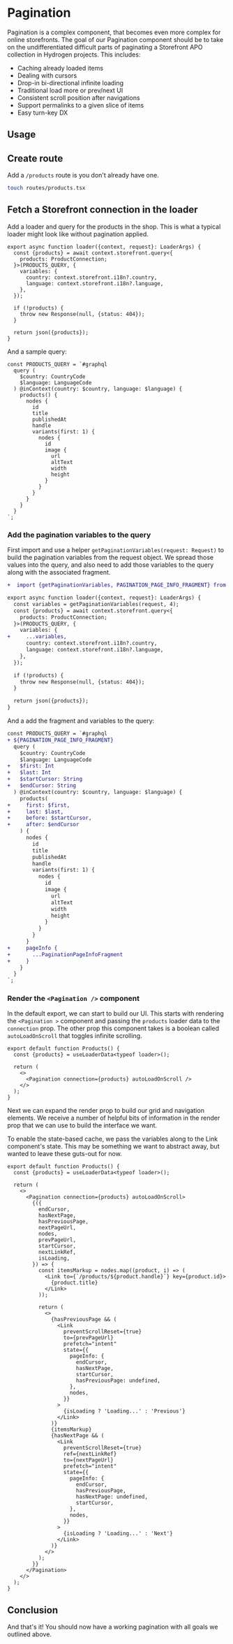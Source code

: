 # Pagination

Pagination is a complex component, that becomes even more complex for online storefronts. The goal of our Pagination component should be to take on the undifferentiated difficult parts of paginating a Storefront APO collection in Hydrogen projects. This includes:

- Caching already loaded items
- Dealing with cursors
- Drop-in bi-directional infinite loading
- Traditional load more or prev/next UI
- Consistent scroll position after navigations
- Support permalinks to a given slice of items
- Easy turn-key DX

## Usage

## Create route

Add a `/products` route is you don't already have one.

```bash
touch routes/products.tsx
```

## Fetch a Storefront connection in the loader

Add a loader and query for the products in the shop. This is what a typical loader might look like without pagination applied.

```tsx
export async function loader({context, request}: LoaderArgs) {
  const {products} = await context.storefront.query<{
    products: ProductConnection;
  }>(PRODUCTS_QUERY, {
    variables: {
      country: context.storefront.i18n?.country,
      language: context.storefront.i18n?.language,
    },
  });

  if (!products) {
    throw new Response(null, {status: 404});
  }

  return json({products});
}
```

And a sample query:

```tsx
const PRODUCTS_QUERY = `#graphql
  query (
    $country: CountryCode
    $language: LanguageCode
  ) @inContext(country: $country, language: $language) {
    products() {
      nodes {
        id
        title
        publishedAt
        handle
        variants(first: 1) {
          nodes {
            id
            image {
              url
              altText
              width
              height
            }
          }
        }
      }
    }
  }
`;
```

### Add the pagination variables to the query

First import and use a helper `getPaginationVariables(request: Request)` to build the pagination variables from the request object. We spread those values into the query, and also need to add those variables to the query along with the associated fragment.

```diff
+  import {getPaginationVariables, PAGINATION_PAGE_INFO_FRAGMENT} from '~/components';

export async function loader({context, request}: LoaderArgs) {
  const variables = getPaginationVariables(request, 4);
  const {products} = await context.storefront.query<{
    products: ProductConnection;
  }>(PRODUCTS_QUERY, {
    variables: {
+     ...variables,
      country: context.storefront.i18n?.country,
      language: context.storefront.i18n?.language,
    },
  });

  if (!products) {
    throw new Response(null, {status: 404});
  }

  return json({products});
}
```

And a add the fragment and variables to the query:

```diff
const PRODUCTS_QUERY = `#graphql
+ ${PAGINATION_PAGE_INFO_FRAGMENT}
  query (
    $country: CountryCode
    $language: LanguageCode
+   $first: Int
+   $last: Int
+   $startCursor: String
+   $endCursor: String
  ) @inContext(country: $country, language: $language) {
    products(
+     first: $first,
+     last: $last,
+     before: $startCursor,
+     after: $endCursor
    ) {
      nodes {
        id
        title
        publishedAt
        handle
        variants(first: 1) {
          nodes {
            id
            image {
              url
              altText
              width
              height
            }
          }
        }
      }
+     pageInfo {
+       ...PaginationPageInfoFragment
+     }
    }
  }
`;
```

### Render the `<Pagination />` component

In the default export, we can start to build our UI. This starts with rendering the `<Pagination >` component and passing the `products` loader data to the `connection` prop. The other prop this component takes is a boolean called `autoLoadOnScroll` that toggles infinite scrolling.

```tsx
export default function Products() {
  const {products} = useLoaderData<typeof loader>();

  return (
    <>
      <Pagination connection={products} autoLoadOnScroll />
    </>
  );
}
```

Next we can expand the render prop to build our grid and navigation elements. We receive a number of helpful bits of information in the render prop that we can use to build the interface we want.

To enable the state-based cache, we pass the variables along to the Link component's state. This may be something we want to abstract away, but wanted to leave these guts-out for now.

```tsx
export default function Products() {
  const {products} = useLoaderData<typeof loader>();

  return (
    <>
      <Pagination connection={products} autoLoadOnScroll>
        {({
          endCursor,
          hasNextPage,
          hasPreviousPage,
          nextPageUrl,
          nodes,
          prevPageUrl,
          startCursor,
          nextLinkRef,
          isLoading,
        }) => {
          const itemsMarkup = nodes.map((product, i) => (
            <Link to={`/products/${product.handle}`} key={product.id}>
              {product.title}
            </Link>
          ));

          return (
            <>
              {hasPreviousPage && (
                <Link
                  preventScrollReset={true}
                  to={prevPageUrl}
                  prefetch="intent"
                  state={{
                    pageInfo: {
                      endCursor,
                      hasNextPage,
                      startCursor,
                      hasPreviousPage: undefined,
                    },
                    nodes,
                  }}
                >
                  {isLoading ? 'Loading...' : 'Previous'}
                </Link>
              )}
              {itemsMarkup}
              {hasNextPage && (
                <Link
                  preventScrollReset={true}
                  ref={nextLinkRef}
                  to={nextPageUrl}
                  prefetch="intent"
                  state={{
                    pageInfo: {
                      endCursor,
                      hasPreviousPage,
                      hasNextPage: undefined,
                      startCursor,
                    },
                    nodes,
                  }}
                >
                  {isLoading ? 'Loading...' : 'Next'}
                </Link>
              )}
            </>
          );
        }}
      </Pagination>
    </>
  );
}
```

## Conclusion

And that's it! You should now have a working pagination with all goals we outlined above.
